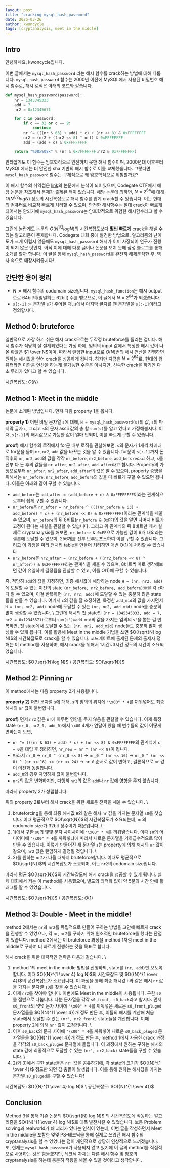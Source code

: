 ```yaml
---
layout: post
title: "cracking mysql_hash_password"
date: 2025-03-26
author: kwoncycle
tags: [cryptanalysis, meet in the middle]
---
```


## Intro

안녕하세요, kwoncycle입니다.

이번 글에서는 `mysql_hash_password` 라는 해시 함수를 crack하는 방법에 대해 다룹니다. `mysql_hash_password` 함수는 2000년 이전에 MySQL에서 사용된 비밀번호 해시 함수로, 해시 로직은 아래의 코드와 같습니다. 

```python
def mysql_hash_password(password):
    nr = 1345345333
    add = 7
    nr2 = 0x12345671

    for c in password:
        if c == 32 or c == 9:
            continue
        nr ^= (((nr & 63) + add) * c) + (nr << 8) & 0xFFFFFFFF
        nr2 = (nr2 + ((nr2 << 8) ^ nr)) & 0xFFFFFFFF
        add = (add + c) & 0xFFFFFFFF

    return "%08x%08x" % (nr & 0x7FFFFFFF,nr2 & 0x7FFFFFFF)
```

안타깝게도 이 함수는 암호학적으로 안전하지 못한 해시 함수이며, 2000년대 이후부터 MySQL에서는 더 안전한 sha 기반의 해시 함수로 이를 교체했습니다. 그렇다면 `mysql_hash_password` 함수는 구체적으로 왜 암호학적으로 위험할까요? 

이 해시 함수의 취약점은 [link](https://link.springer.com/chapter/10.1007/11927587_23)의 논문에서 분석이 되어있으며, Codegate CTF에서 해당 논문을 참조해서 문제가 출제된 적이 있습니다. 해당 논문에 의하면, $N=2^{64}$에 대해 $O(N^{1/2}log N)$ 정도의 시간복잡도로 해시 함수를 쉽게 crack할 수 있습니다. 이는 현대의 컴퓨터로 비교적 빠르게 처리할 수 있으며, 안전한 해시함수는 절대 crack이 빠르게 되어서는 안되기에 `mysql_hash_password`는 암호학적으로 위험한 해시함수라고 할 수 있습니다.

그런데 놀랍게도 논문의 $O(N^{1/2}log N)$의 시간복잡도보다 **훨씬 빠르게** crack을 해낼 수 있는 알고리즘이 존재합니다. Codegate 대회 중에 발견한 방법으로, 알고리즘의 난이도가 크게 어렵지 않음에도 `mysql_hash_password` 해시가 이미 사장되어 연구가 진행이 되지 않은 탓인지, 아직 이에 대해 다룬 글이나 논문을 보지 못해 삼성 블로그를 통해 소개를 할까 합니다. 이 글을 통해 `mysql_hash_password`를 완전히 해체분석한 후, 역사 속으로 매장시켜줍시다!



## 간단한 용어 정리

- $N$ := 해시 함수의 codomain size입니다. `mysql_hash_function`은 해시 output으로 64bit의(엄밀히는 62bit) 수를 뱉으므로, 이 글에서 $N = 2^{64}$가 되겠습니다.
- `s[:-1]` := 문자열 `s`가 주어질 때, `s`에서 마지막 글자를 뗀 문자열을 `s[:-1]`이라고 정의합시다.


## Method 0: bruteforce
일반적으로 가장 하기 쉬운 해시 crack으로는 무작정 bruteforce를 돌리는 겁니다. 해시 함수가 적당히 잘 설계되었다는 가정 하에, 임의의 input 값에서 특정한 해시 값이 나올 확률은 $1 \over N$이며, 따라서 랜덤한 input으로 $O(N)$번의 해시 연산을 진행하면 원하는 해시값을 얻어 crack을 성공하게 됩니다. 하지만 지금은 $N=2^{64}$로, 현대의 컴퓨터라면 이만큼 연산을 하는게 불가능한 수준은 아니지만, 신속한 crack을 하기엔 다소 무리가 있다고 할 수 있습니다.

시간복잡도: $O(N)$

## Method 1: Meet in the middle
논문에 소개된 방법입니다. 먼저 다음 property 1을 봅시다.

**property 1)** 어떤 비밀 문자열 `s`에 대해, `H = mysql_hash_password(s)`의 값, `s`의 마지막 글자 `c`, 그리고 `s`의 문자 ascii 값의 총 합 `sum(s)`를 알고 있다고 가정해봅시다. 이때, `s[:-1]`의 해시값으로 가능한 값이 얼마 안되며, 이를 빠르게 구할 수 있습니다.

**proof)** 해시 함수의 로직에서 for문 내부 로직을 관찰해보면, `s`의 문자가 1개씩 차례대로 for문을 돌며 `nr`, `nr2`, `add` 값을 바꾸는 것을 알 수 있습니다. for문이 `s[:-1]`까지 돈 직후의 `nr`, `nr2`, `add`의 값을 각각 `nr_before`, `nr2_before`, `add_before`라고 하고, `s`를 전부 다 돈 후의 값들을 `nr_after`, `nr2_after`, `add_after`라고 합시다. Property의 가정으로부터 `nr_after`, `nr2_after`, `add_after`의 값은 알 수 있으며, property 증명을 위해서는 `nr_before`, `nr2_before`, `add_before`의 값을 다 빠르게 구할 수 있으면 됩니다. 이들은 아래와 같이 구할 수 있습니다.

- `add_before`는 `add_after = (add_before + c) & 0xFFFFFFFF`이라는 관계식으로부터 쉽게 구할 수 있습니다.
- `nr_before`은 `nr_after = nr_before ^ ((((nr_before & 63) + add_before) * c) + (nr_before << 8) & 0xFFFFFFFF)`이라는 관계식을 세울 수 있으며, `nr_before`의 뒤 8비트(`nr_before & 0xFF`)의 값을 알면 나머지 비트가 고정이 된다는 사실을 관찰할 수 있습니다. 그리고 위 관계식의 뒤 8비트만 떼서 실제로 cryptanalysis를 해보면, `nr_before & 0xFF`으로 가능한 값이 8개 내외라는 결론에 도달할 수 있으며, 256개를 전부 브루트포스하여 이를 구할 수 있습니다. 그리고 이 과정을 미리 전처리 table을 만들어 처리하면 매번 O(1)에 처리할 수 있습니다
- `nr2_before`은 `nr2_after = (nr2_before + ((nr2_before << 8) ^ nr_after)) & 0xFFFFFFFF`라는 관계식을 세울 수 있으며, 8비트씩 따로 생각해보면 값이 유일하게 결정됨을 관찰할 수 있고, 이를 O(1)에 구할 수 있습니다.

즉, 적당히 `add`의 값을 지정하면, 최종 해시값에 해당하는 node `H = (nr, nr2, add)`에 도달할 수 있는 이전의 state `(nr_before, nr2_before, add_before)`들을 각 `c`마다 알 수 있으며, 이걸 반복하면 `(nr, nr2, add)`에 도달할 수 있는 충분히 많은 state들을 만들 수 있습니다. 여기서 `c`의 값을 잘 조정하면, 특정한 `add_mid`의 값을 가지면서 `H = (nr, nr2, add)` node에 도달할 수 있는 `(nr, nr2, add_mid)` node를 충분히 많이 생성할 수 있습니다. \\
그런데 해시의 첫 state인 `(nr = 1345345333, add = 7, nr2 = 0x12345671)`로부터 `sum(s')=add_mid`의 값을 가지는 임의의 `s'`을 뽑는 걸 반복하면, 첫 state에서 도달할 수 있는 `(nr, nr2, add_mid)` node들도 충분히 많이 생성할 수 있게 됩니다. 이를 활용해 Meet in the middle 기법을 쓰면 $O(\sqrt{N}log N)$의 시간복잡도로 crack을 할 수 있습니다. 코드게이트에 출제된 문제의 출제자 정해는 이 method를 사용하며, 해시 crack을 위해서 1시간~3시간 정도의 시간이 소요되었습니다.

시간복잡도: $O(\sqrt{N}log N)$ \\
공간복잡도: $O(\sqrt{N})$

## Method 2: Pinning `nr`
이 method에서는 다음 property 2가 사용됩니다.

**property 2)** 어떤 문자열 `s`에 대해, `s`의 임의의 위치에 `"\x00" * 4`를 끼워넣어도 최종 해시의 `nr` 값이 불변합니다.

**proof)** 먼저 `nr2` 값은 `nr`에 아무런 영향을 주지 않음을 관찰할 수 있습니다. 이제 특정 state `(nr_0, nr2_0, add_0)`에서 `\x00` 4개가 연달아 왔을 때 변수들의 값이 어떻게 변하는지 보면, 

- `nr ^= (((nr & 63) + add) * c) + (nr << 8) & 0xFFFFFFFF`의 관계식에 `c = 0`을 대입 후 정리하면, `nr_new = nr ^ (nr << 8)`이 됩니다. 
- 따라서 `nr_0` -> `nr_0 ^ (nr_0 << 8)` -> `nr_0 ^ (nr << 16)` -> `nr_0 ^ (nr << 8) ^ (nr << 16) << (nr << 24)` -> `nr_0` 순서로 값이 변하고, 결론적으로 `nr` 값이 이전과 동일합니다.
- `add_0`의 경우 자명하게 값이 불변합니다.
- `nr2`의 값은 변화하지만, 다행히 `nr2`의 값은 `add`나 `nr` 값에 영향을 주지 않습니다.

따라서 property 2가 성립합니다.

위의 property 2로부터 해시 crack을 위한 새로운 전략을 세울 수 있습니다. \\
1) bruteforcing을 통해 최종 해시값 `H`와 같은 해시 `nr` 값을 가지는 문자열 `s0`를 찾습니다. 이때 평균적으로 $O(\sqrt{N})$의 시간복잡도가 소요되는데, `nr`의 codomain size가 32bit 정수이기 때문입니다. \\
2) 1)에서 구한 `s0`의 몇몇 문자 사이사이에 `"\x00" * 4`를 끼워넣습니다. 이때 `s0`의 어디어디에 `"\x00" * 4`를 끼워넣냐에 따라서 새로운 문자열을 기하급수적으로 많이 만들 수 있습니다. 이렇게 만들어진 새 문자열 `s`는 property에 의해 해시의 `nr` 값이 같으며, `nr2` 값은 랜덤하게 결정될 것입니다. \\
3) 2)를 원하는 `nr2`가 나올 때까지 bruteforce합니다. 이때도 평균적으로 $O(\sqrt{N})$의 시간복잡도가 소요되며, 이는 `nr2`의 codomain size입니다.

따라서 평균 $O(\sqrt{N})$의 시간복잡도에 해시 crack을 성공할 수 있게 됩니다. 실제 대회에서 저는 이 method를 사용했으며, 별도의 최적화 없이 약 5분의 시간 안에 플래그를 딸 수 있었습니다.

시간복잡도: $O(\sqrt{N})$ \\
공간복잡도: $O(1)$

## Method 3: Double - Meet in the middle!
method 2에서는 `nr`과 `nr2`를 독립적으로 만들어 구하는 방법을 고안해 빠르게 crack을 진행할 수 있었으나, 각 `nr`, `nr2`를 구하기 위해 원초적인 bruteforce를 했다는 단점이 있습니다. method 3에서는 이 bruteforce 과정을 method 1처럼 meet in the middle로 구하여 더 빠르게 진행하는 것을 목표로 합니다.

해시 crack을 위한 대략적인 전략은 다음과 같습니다. \\
1) method 1의 meet in the middle 방법을 진행하되, state를 `(nr, add)`만 보도록 합니다. 이때 $O({N}^{1 \over 4} log N)$의 시간복잡도 및 $O({N}^{1 \over 4})$의 공간복잡도가 소요됩니다. 이 과정을 통해 최종 해시값 `H`와 같은 해시 `nr` 값을 가지는 문자열 `s0`를 찾을 수 있습니다. \\
2) 이제 `nr2`를 찾아야 합니다. 이번에도 Meet in the middle이 사용됩니다. 구한 `s0`를 절반으로 나눕니다. 나눈 문자열을 각각 `s0_front, s0_back`라고 합시다. 먼저 `s0_front`의 몇몇 문자 사이에 `"\x00" * 4`를 끼워넣은 새로운 `s0_front_pluged` 문자열들을 $O({N}^{1 \over 4})개 정도 만든 후, 이들의 해시를 계산해 처음 state에서 도달할 수 있는 `(nr', nr2_front)` state들을 계산합니다. 이때 property 2에 의해 `nr'` 값이 고정됩니다. \\
3) 이후 `s0_back`의 문자 사이에 `"\x00" * 4`를 끼워넣어 새로운 `s0_back_pluged` 문자열들을 $O({N}^{1 \over 4})개 정도 만든 후, method 1에서 사용한 crack 과정을 각각의 `s0_back_pluged` 문자열에 돌립니다. 이 과정에서 원하는 구하는 해시의 state 값에 최종적으로 도달할 수 있는 `(nr', nr2_back)` state들을 구할 수 있습니다. \\
4) 2)와 3)에서 구한 state들은 `nr'` 값을 공유하기에, 각 state의 크기가 $O({N}^{1 \over 4})$ 정도만 되면 값 충돌이 발생합니다. 이를 통해 원하는 해시값을 가지는 문자열 `s0_pluged`를 구할 수 있습니다!

시간복잡도: $O({N}^{1 \over 4} log N)$ \\
공간복잡도: $O({N}^{1 \over 4})$

## Conclusion
Method 3을 통해 기존 논문의 $O(\sqrt{N} log N)$ 의 시간복잡도에 작동하는 알고리즘을 $O({N}^{1 \over 4} log N)$로 대폭 발전시킬 수 있었습니다. 보통 Problem solving과 realworld가 꽤 괴리가 있다는 인식이 있는데, 이번 글을 작성하면서 Meet in the middle을 포함한 몇몇 PS-테크닉을 통해 실제로 쓰였던 해시 함수의 cryptanalysis을 할 수 있었다는 점이 개인적으로 상당히 인상적으로 느껴졌습니다. 또, 현재는 `mysql_hash_password`가 사용되지 않고 있기에 이 글의 method를 직접적으로 사용하는 것은 힘들겠지만, 테크닉 자체는 다른 해시 함수 및 암호의 cryptanalysis를 하는데 충분히 적용을 해볼 수 있을 것이라고 생각합니다.